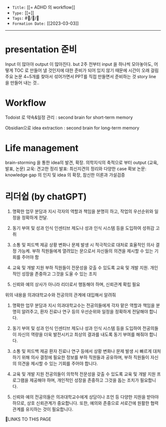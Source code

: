 
-   `Title:` [[= ADHD 의 workflow]]
-   `Type:` [[=]]
-   `Tags:` #🧠️/📝️/🌱️ 
-   `Formation Date:` [[2023-03-03]]
---

# presentation 준비

Input  이 많아야 output 이 많아진다. 
but 2주 전부터 input 을 하나씩 모아놓아도, 어떻게 TOC  로 만들어 낼 것인지에 대한 준비가 되어 있지 않기 때문에 시간이 오래 걸림
주요 논문 4~5개를 찾아서 섞어가면서 PPT를 직접 만들면서 준비하는 것
story line 을 만들어 내는 것..


# Workflow
Todoist 로 약속&일정 관리 : second brain for short-term memory 

Obsidian으로 idea extraction : second brain for long-term memory

# Life management
brain-storming 을 통한 idea의 발견, 확장.
의학지식의 축적으로 부터 output (교육, 발표, 논문)
	교욱: 견고한 정리
	발표: 최신지견의 정리와 다양한 case 확보
	논문: knowledge gap 의 인지 및 idea 의 확장, 참신한 이론과 가설검증


# 리더쉽 (by chatGPT)

1. 명확한 업무 분담과 지시
각자의 역할과 책임을 분명히 하고, 작업의 우선순위와 일정을 정확하게 전달.

2. 동기 부여 및 성과 인식
인센티브 제도나 성과 인식 시스템 등을 도입하여 성취감 고취

3. 소통 및 피드백 제공
상황 변화나 문제 발생 시 적극적으로 대처로 효율적인 의사 결정 가능케. 부하 직원들에게 열려있는 문으로서 자신들의 의견을 제시할 수 있는 기회를 주어야 함

4. 교육 및 개발 지원
부하 직원들이 전문성을 갖출 수 있도록 교육 및 개발 지원. 개인적인 성장을 존중하고 그것을 도울 수 있는 조치

5. 신뢰와 예의
상사가 아니라 리더로서 행동해야 하며, 신뢰관계 확립 필요

위의 내용을 의과대학교수와 전공의의 관계에 대입해서 알려줘

1. 명확한 업무 분담과 지시
의과대학교수는 전공의들에게 각자 맡은 역할과 책임을 분명히 알려주고, 환자 진료나 연구 등의 우선순위와 일정을 정확하게 전달해야 합니다.

2. 동기 부여 및 성과 인식
인센티브 제도나 성과 인식 시스템 등을 도입하여 전공의들이 자신의 역량을 더욱 발전시키고 최상의 결과를 내도록 동기 부여를 해줘야 합니다.

3. 소통 및 피드백 제공
환자 진료나 연구 등에서 상황 변화나 문제 발생 시 빠르게 대처하기 위해 의사 결정에 필요한 정보를 부하 직원들과 공유하며, 부하 직원들이 자신의 의견을 제시할 수 있는 기회를 주어야 합니다.

4. 교육 및 개발 지원
전공의들이 의학적 전문성을 갖출 수 있도록 교육 및 개발 지원 프로그램을 제공해야 하며, 개인적인 성장을 존중하고 그것을 돕는 조치가 필요합니다.

5. 신뢰와 예의
전공의들은 의과대학교수에게 상담이나 조언 등 다양한 지원을 받아야 하므로, 상호 신뢰관계가 중요합니다. 또한, 예의와 존중으로 서로간에 원활한 협력 관계를 유지하는 것이 필요합니다.

🔗LINKS TO THIS PAGE